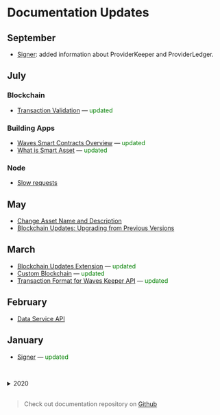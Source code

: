 # Documentation Updates

## September

* [Signer](/en/building-apps/waves-api-and-sdk/client-libraries/signer): added information about ProviderKeeper and ProviderLedger.

## July

### Blockchain

* [Transaction Validation](/en/blockchain/transaction/transaction-validation) — <span style="color:green">updated</span>

### Building Apps

* [Waves Smart Contracts Overview](/en/building-apps/smart-contracts/waves-smart-contracts-overview) — <span style="color:green">updated</span>
* [What is Smart Asset](/en/building-apps/smart-contracts/what-is-smart-asset) — <span style="color:green">updated</span>

### Node

* [Slow requests](/en/waves-node/node-api/slow-requests)

## May

* [Change Asset Name and Description](/en/building-apps/how-to/assets/issue#change-asset-name-and-description)
* [Blockchain Updates: Upgrading from Previous Versions](/en/waves-node/extensions/blockchain-updates#upgrading-from-previous-versions)

## March

* [Blockchain Updates Extension](/en/waves-node/extensions/blockchain-updates) — <span style="color:green">updated</span>
* [Custom Blockchain](/en/waves-node/private-waves-network) — <span style="color:green">updated</span>
* [Transaction Format for Waves Keeper API](/en/ecosystem/waves-keeper/transaction) — <span style="color:green">updated</span>

## February

* [Data Service API](/en/building-apps/waves-api-and-sdk/waves-data-service-api)

## January

* [Signer](/en/building-apps/waves-api-and-sdk/client-libraries/signer) — <span style="color:green">updated</span>

<br/><details>
   <summary>2020</summary>

## December

### Ride

* [Standard Library Version 5](/en/ride/v5/) ![stagenet](./_assets/stagenet.svg)
* [dApp-to-dApp Invocation](/en/ride/advanced/dapp-to-dapp) ![stagenet](./_assets/stagenet.svg)

## November

### Node

* [Node REST API](/en/waves-node/node-api/) — <span style="color:green">updated</span>
* [API Limitations of Pool of Public Nodes](/en/waves-node/api-limitations-of-the-pool-of-public-nodes) — <span style="color:green">updated</span>

## October

### Blockchain

* [Account](/en/blockchain/account/) — <span style="color:green">updated</span>
* [Generator’s Income](/en/blockchain/mining/)

### Node

* [Blockchain Updates Extension](/en/waves-node/extensions/blockchain-updates)

## September

### Blockchain

* [Why Waves](/en/blockchain/)
* [Waves Basics](/en/blockchain/blockchain/)
* [Token (Asset)](/en/blockchain/token/) — <span style="color:green">updated</span>

### Building Apps

* [Overview](/en/building-apps/) — <span style="color:green">updated</span>

### Ride

* [About Ride](/en/ride/) — <span style="color:green">updated</span>
* [dApp script](/en/ride/script/script-types/dapp-script) — <span style="color:green">updated</span>
* [Account script](/en/ride/script/script-types/account-script) — <span style="color:green">updated</span>
* [Asset script](/en/ride/script/script-types/asset-script) — <span style="color:green">updated</span>

## August

### Blockchain

Updated the following articles about transaction:
   * [Transaction](/en/blockchain/transaction/)
   * [Transaction Signature and Proofs](/en/blockchain/transaction/transaction-proof)
   * [Transaction Types](/en/blockchain/transaction-type/) as well as descriptions of all types

### Node

* [How to Configure CORS: Support For Cross Domain Requests](/en/waves-node/node-api/cors)

## July

### Blockchain

* [Blockchain Networks: Mainnet, Testnet, Stagenet](/en/blockchain/blockchain-network/)  — <span style="color:green">updated</span>

### Building Apps

Added guides:

* [How to Read Price Data Provided by Band Protocol’s Oracle](/en/building-apps/how-to/dapp/band-price-oracle)

### Ride

#### Built-in Functions

* [removeByIndex](/en/ride/functions/built-in-functions/list-functions#removebyindex)
* [bn256groth16Verify](/en/ride/functions/built-in-functions/verification-functions#bn256groth16verify)

## June

### Building Apps

Added guides:

* [How to Create dApp: Complete Tutorial](/en/building-apps/smart-contracts/writing-dapps)
* [Get Order List](/en/building-apps/how-to/basic/trading#get-order-list)

Tools:

* [Waves IDE](/en/building-apps/smart-contracts/tools/waves-ide)
* [Visual Studio Code Extension](/en/building-apps/smart-contracts/tools/ride-vscode)
* [Surfboard](/en/building-apps/smart-contracts/tools/surfboard)
* [Ride REPL](/en/building-apps/smart-contracts/tools/repl)

### Ride

* [Tuple](/en/ride/data-types/tuple)

## May

### Blockchain

* [Block Binary Format](/en/blockchain/binary-format/block-binary-format): version 4 and 5

### Ride

* Updated articles:
   * [Standard Library](/en/ride/script/standard-library)
   * [Script Types](/en/ride/script/)
   * [Limitations](/en/ride/limits/)
* Added the [Ride Components](/en/ride/advanced/components) article

#### Script Actions

* [SponsorFee](/en/ride/structures/script-actions/sponsor-fee)

#### Built-in Functions

* [ecrecover](/en/ride/functions/built-in-functions/verification-functions#ecrecover)
* [makeString](/en/ride/functions/built-in-functions/string-functions#makestring-list-string-string-string)
* [List functions](/en/ride/functions/built-in-functions/list-functions): `containsElement`, `indexOf`, `lastIndexOf`, `max`, `min`

## April

### Blockchain

* Added binary format descriptions for new versions of [transactions](/en/blockchain/binary-format/transaction-binary-format/) and [orders](/en/blockchain/binary-format/order-binary-format).
* Updated the [Transaction validation](/en/blockchain/transaction/transaction-validation) article.

### Building Apps

Added how-to guides:

* [Creating and Managing Custom Token](/en/building-apps/how-to/assets/issue)
* [Airdrop](/en/building-apps/how-to/assets/airdrop)
* [Receiving Payments](/en/building-apps/how-to/assets/payment)

## March

### Blockchain

* [Transactions Root](/en/blockchain/block/merkle-root)

### Ride

#### Limitations

* [Data Weight](/en/ride/limits/weight)

#### Built-in Functions

* [createMerkleRoot](/en/ride/functions/built-in-functions/verification-functions#createmerkleroot)
* [transferTransactionFromProto](/en/ride/functions/built-in-functions/converting-functions#transfertransactionfromproto)

Updated the the following descriptions:
* [hashing functions](/en/ride/functions/built-in-functions/hashing-functions): `blake2b256`, `keccak256`, `sha256`;
* [verification functions](/en/ride/functions/built-in-functions/verification-functions): `groth16Verify`, `rsaVerify`, `sigVerify`.

## February

### Building Apps

Added how-to guides:

* [Retrieving information from the blockchain](/en/building-apps/how-to/basic/retrieve)
* [Creating and broadcasting transactions to the blockchain](/en/building-apps/how-to/basic/transaction)
* [Buying and selling assets on exchange](/en/building-apps/how-to/basic/trading)

### Ride

#### Built-in Functions

* [calculateAssetId](/en/ride/functions/built-in-functions/blockchain-functions#calculate)
* [groth16Verify](/en/ride/functions/built-in-functions/verification-functions#groth16Verify)

</details><br/>

> Check out documentation repository on [Github](https://github.com/wavesplatform/docs.wavesplatform)
